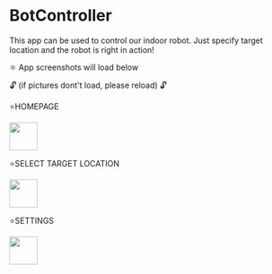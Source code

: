 # BotController

This app can be used to control our indoor robot. Just specify target location and the robot is right in action!

⚛️ App screenshots will load below 

🔓 (if pictures dont't load, please reload) 🔓
  
  ⭐HOMEPAGE
  
<img src="https://drive.google.com/uc?export=view&id=1LB2Y46gFIeri1ga4qWWXLpHPE5ZNPGbp" style="width: 50px; height: 50px"/>

   ⭐SELECT TARGET LOCATION
  
  <img src="https://drive.google.com/uc?export=view&id=1YjjKdGm2uXXHs95fLFZnYJ6ryARYqy_a" style="width: 50px;height: 50px" />
    
   ⭐SETTINGS
    
<img src="https://drive.google.com/uc?export=view&id=17V5umXZGh6saxEsxG5EFH6H-2rU_auK1" style="width: 50px; height: 50px"  />
   
